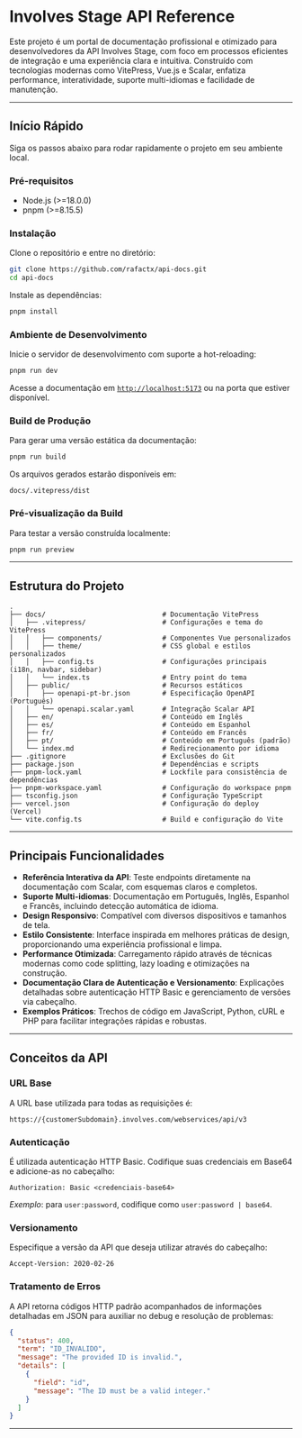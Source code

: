 # Involves Stage API Reference

Este projeto é um portal de documentação profissional e otimizado para desenvolvedores da API Involves Stage, com foco em processos eficientes de integração e uma experiência clara e intuitiva. Construído com tecnologias modernas como VitePress, Vue.js e Scalar, enfatiza performance, interatividade, suporte multi-idiomas e facilidade de manutenção.

---

## Início Rápido

Siga os passos abaixo para rodar rapidamente o projeto em seu ambiente local.

### Pré-requisitos

* Node.js (>=18.0.0)
* pnpm (>=8.15.5)

### Instalação

Clone o repositório e entre no diretório:

```bash
git clone https://github.com/rafactx/api-docs.git
cd api-docs
```

Instale as dependências:

```bash
pnpm install
```

### Ambiente de Desenvolvimento

Inicie o servidor de desenvolvimento com suporte a hot-reloading:

```bash
pnpm run dev
```

Acesse a documentação em [`http://localhost:5173`](http://localhost:5173) ou na porta que estiver disponível.

### Build de Produção

Para gerar uma versão estática da documentação:

```bash
pnpm run build
```

Os arquivos gerados estarão disponíveis em:

```plaintext
docs/.vitepress/dist
```

### Pré-visualização da Build

Para testar a versão construída localmente:

```bash
pnpm run preview
```

---

## Estrutura do Projeto

```plaintext
.
├── docs/                             # Documentação VitePress
│   ├── .vitepress/                   # Configurações e tema do VitePress
│   │   ├── components/               # Componentes Vue personalizados
│   │   ├── theme/                    # CSS global e estilos personalizados
│   │   ├── config.ts                 # Configurações principais (i18n, navbar, sidebar)
│   │   └── index.ts                  # Entry point do tema
│   ├── public/                       # Recursos estáticos
│   │   ├── openapi-pt-br.json        # Especificação OpenAPI (Português)
│   │   └── openapi.scalar.yaml       # Integração Scalar API
│   ├── en/                           # Conteúdo em Inglês
│   ├── es/                           # Conteúdo em Espanhol
│   ├── fr/                           # Conteúdo em Francês
│   ├── pt/                           # Conteúdo em Português (padrão)
│   └── index.md                      # Redirecionamento por idioma
├── .gitignore                        # Exclusões do Git
├── package.json                      # Dependências e scripts
├── pnpm-lock.yaml                    # Lockfile para consistência de dependências
├── pnpm-workspace.yaml               # Configuração do workspace pnpm
├── tsconfig.json                     # Configuração TypeScript
├── vercel.json                       # Configuração do deploy (Vercel)
└── vite.config.ts                    # Build e configuração do Vite
```

---

## Principais Funcionalidades

* **Referência Interativa da API**: Teste endpoints diretamente na documentação com Scalar, com esquemas claros e completos.
* **Suporte Multi-idiomas**: Documentação em Português, Inglês, Espanhol e Francês, incluindo detecção automática de idioma.
* **Design Responsivo**: Compatível com diversos dispositivos e tamanhos de tela.
* **Estilo Consistente**: Interface inspirada em melhores práticas de design, proporcionando uma experiência profissional e limpa.
* **Performance Otimizada**: Carregamento rápido através de técnicas modernas como code splitting, lazy loading e otimizações na construção.
* **Documentação Clara de Autenticação e Versionamento**: Explicações detalhadas sobre autenticação HTTP Basic e gerenciamento de versões via cabeçalho.
* **Exemplos Práticos**: Trechos de código em JavaScript, Python, cURL e PHP para facilitar integrações rápidas e robustas.

---

## Conceitos da API

### URL Base

A URL base utilizada para todas as requisições é:

```plaintext
https://{customerSubdomain}.involves.com/webservices/api/v3
```

### Autenticação

É utilizada autenticação HTTP Basic. Codifique suas credenciais em Base64 e adicione-as no cabeçalho:

```http
Authorization: Basic <credenciais-base64>
```

*Exemplo*: para `user:password`, codifique como `user:password | base64`.

### Versionamento

Especifique a versão da API que deseja utilizar através do cabeçalho:

```http
Accept-Version: 2020-02-26
```

### Tratamento de Erros

A API retorna códigos HTTP padrão acompanhados de informações detalhadas em JSON para auxiliar no debug e resolução de problemas:

```json
{
  "status": 400,
  "term": "ID_INVALIDO",
  "message": "The provided ID is invalid.",
  "details": [
    {
      "field": "id",
      "message": "The ID must be a valid integer."
    }
  ]
}
```

---

